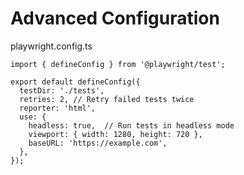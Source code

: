 # Advanced Configuration

playwright.config.ts

```tsx
import { defineConfig } from '@playwright/test';

export default defineConfig({
  testDir: './tests',
  retries: 2, // Retry failed tests twice
  reporter: 'html',
  use: {
    headless: true,  // Run tests in headless mode
    viewport: { width: 1280, height: 720 },
    baseURL: 'https://example.com',
  },
});
```